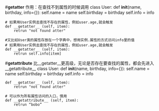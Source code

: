 #__getatter__ 
作用：在查找不到属性的时候调用
class User:
    def __init__(name, birthday, info={}):
        self.name = name
        self.birthday = birthday
        self.info = info
    
    # 如果用User实例去查找不存在的属性，例如user.age,就会触发
    def __getatter__ (self, item):
        retrun "not found atter"
    
    #又比如User类的属性存放在一个字典中，想用实例.属性的方式访问info里的值
    # 如果用User实例去查找不存在的属性，例如user.age,就会触发
    def __getatter__ (self, item):
        retrun self.info[item]

#__getattribute__
比__getatter__更高级，无论是否存在要查找的属性，都会先进入__getattribute__
class User:
    def __init__(name, birthday, info={}):
        self.name = name
        self.birthday = birthday
        self.info = info
    
    def __getatter__ (self, item):
        retrun "not found atter"
    
    # 可以作为所有属性访问的入口，慎用
    def __getattribute__ (self, item):
        retrun “bobo”